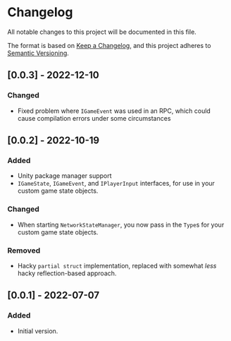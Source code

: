 # Changelog
All notable changes to this project will be documented in this file.

The format is based on [Keep a Changelog](https://keepachangelog.com/en/1.0.0/),
and this project adheres to [Semantic Versioning](https://semver.org/spec/v2.0.0.html).

## [0.0.3] - 2022-12-10
### Changed
- Fixed problem where `IGameEvent` was used in an RPC, which could cause compilation errors under some circumstances

## [0.0.2] - 2022-10-19
### Added
- Unity package manager support
- `IGameState`, `IGameEvent`, and `IPlayerInput` interfaces, for use in your custom game state objects.

### Changed
- When starting `NetworkStateManager`, you now pass in the `Type`s for your custom game state objects.

### Removed
- Hacky `partial struct` implementation, replaced with somewhat _less_ hacky reflection-based approach.

## [0.0.1] - 2022-07-07
### Added
- Initial version.
